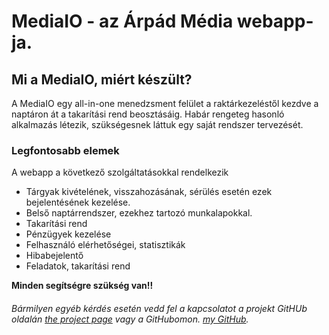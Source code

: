 # MediaIO - az Árpád Média webapp-ja.

## Mi a MediaIO, miért készült?
A MediaIO egy all-in-one menedzsment felület a raktárkezeléstől kezdve a naptáron át a takarítási rend beosztásáig. Habár rengeteg hasonló alkalmazás létezik, szükségesnek láttuk egy saját rendszer tervezését.


### Legfontosabb elemek
A webapp a következő szolgáltatásokkal rendelkezik
- Tárgyak kivételének, visszahozásának, sérülés esetén ezek bejelentésének kezelése.
- Belső naptárrendszer, ezekhez tartozó munkalapokkal.
- Takarítási rend
- Pénzügyek kezelése
- Felhasználó elérhetőségei, statisztikák
- Hibabejelentő
- Feladatok, takarítási rend



**Minden segítségre szükség van!!**
###### Bármilyen egyéb kérdés esetén vedd fel a kapcsolatot a projekt GitHUb oldalán [the project page](https://github.com/gutasiadam/mediaio "the project's page") vagy a GitHubomon. [my GitHub](https://github.com/gutasiadam "my GitHub").

